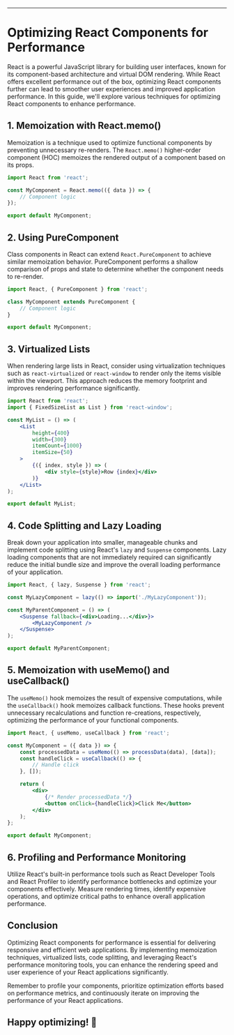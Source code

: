
---

# Optimizing React Components for Performance

React is a powerful JavaScript library for building user interfaces, known for its component-based architecture and virtual DOM rendering. While React offers excellent performance out of the box, optimizing React components further can lead to smoother user experiences and improved application performance. In this guide, we'll explore various techniques for optimizing React components to enhance performance.

## 1. Memoization with React.memo()

Memoization is a technique used to optimize functional components by preventing unnecessary re-renders. The `React.memo()` higher-order component (HOC) memoizes the rendered output of a component based on its props.

```jsx
import React from 'react';

const MyComponent = React.memo(({ data }) => {
    // Component logic
});

export default MyComponent;
```

## 2. Using PureComponent

Class components in React can extend `React.PureComponent` to achieve similar memoization behavior. PureComponent performs a shallow comparison of props and state to determine whether the component needs to re-render.

```jsx
import React, { PureComponent } from 'react';

class MyComponent extends PureComponent {
    // Component logic
}

export default MyComponent;
```

## 3. Virtualized Lists

When rendering large lists in React, consider using virtualization techniques such as `react-virtualized` or `react-window` to render only the items visible within the viewport. This approach reduces the memory footprint and improves rendering performance significantly.

```jsx
import React from 'react';
import { FixedSizeList as List } from 'react-window';

const MyList = () => (
    <List
        height={400}
        width={300}
        itemCount={1000}
        itemSize={50}
    >
        {({ index, style }) => (
            <div style={style}>Row {index}</div>
        )}
    </List>
);

export default MyList;
```

## 4. Code Splitting and Lazy Loading

Break down your application into smaller, manageable chunks and implement code splitting using React's `lazy` and `Suspense` components. Lazy loading components that are not immediately required can significantly reduce the initial bundle size and improve the overall loading performance of your application.

```jsx
import React, { lazy, Suspense } from 'react';

const MyLazyComponent = lazy(() => import('./MyLazyComponent'));

const MyParentComponent = () => (
    <Suspense fallback={<div>Loading...</div>}>
        <MyLazyComponent />
    </Suspense>
);

export default MyParentComponent;
```

## 5. Memoization with useMemo() and useCallback()

The `useMemo()` hook memoizes the result of expensive computations, while the `useCallback()` hook memoizes callback functions. These hooks prevent unnecessary recalculations and function re-creations, respectively, optimizing the performance of your functional components.

```jsx
import React, { useMemo, useCallback } from 'react';

const MyComponent = ({ data }) => {
    const processedData = useMemo(() => processData(data), [data]);
    const handleClick = useCallback(() => {
        // Handle click
    }, []);

    return (
        <div>
            {/* Render processedData */}
            <button onClick={handleClick}>Click Me</button>
        </div>
    );
};

export default MyComponent;
```

## 6. Profiling and Performance Monitoring

Utilize React's built-in performance tools such as React Developer Tools and React Profiler to identify performance bottlenecks and optimize your components effectively. Measure rendering times, identify expensive operations, and optimize critical paths to enhance overall application performance.

## Conclusion

Optimizing React components for performance is essential for delivering responsive and efficient web applications. By implementing memoization techniques, virtualized lists, code splitting, and leveraging React's performance monitoring tools, you can enhance the rendering speed and user experience of your React applications significantly.

Remember to profile your components, prioritize optimization efforts based on performance metrics, and continuously iterate on improving the performance of your React applications.

Happy optimizing! 🚀
---